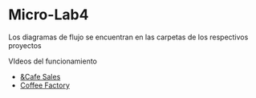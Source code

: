 # Micro-Lab4

Los diagramas de flujo se encuentran en las carpetas de los respectivos proyectos

VIdeos del funcionamiento
- [&Cafe Sales](https://youtu.be/JQ_WyLkmGLw)
- [Coffee Factory](https://youtu.be/R7Fs6TeB-cY)
